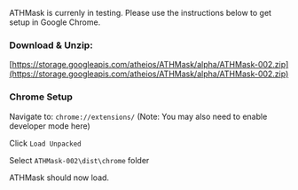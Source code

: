ATHMask is currenly in testing. Please use the instructions below to get setup in Google Chrome.

### Download & Unzip:
[https://storage.googleapis.com/atheios/ATHMask/alpha/ATHMask-002.zip](https://storage.googleapis.com/atheios/ATHMask/alpha/ATHMask-002.zip)

### Chrome Setup
Navigate to: `chrome://extensions/` (Note: You may also need to enable developer mode here)

Click `Load Unpacked`

Select `ATHMask-002\dist\chrome` folder

ATHMask should now load. 
